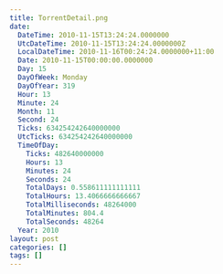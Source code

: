 ```yaml
---
title: TorrentDetail.png
date:
  DateTime: 2010-11-15T13:24:24.0000000
  UtcDateTime: 2010-11-15T13:24:24.0000000Z
  LocalDateTime: 2010-11-16T00:24:24.0000000+11:00
  Date: 2010-11-15T00:00:00.0000000
  Day: 15
  DayOfWeek: Monday
  DayOfYear: 319
  Hour: 13
  Minute: 24
  Month: 11
  Second: 24
  Ticks: 634254242640000000
  UtcTicks: 634254242640000000
  TimeOfDay:
    Ticks: 482640000000
    Hours: 13
    Minutes: 24
    Seconds: 24
    TotalDays: 0.558611111111111
    TotalHours: 13.4066666666667
    TotalMilliseconds: 48264000
    TotalMinutes: 804.4
    TotalSeconds: 48264
  Year: 2010
layout: post
categories: []
tags: []
---
```


